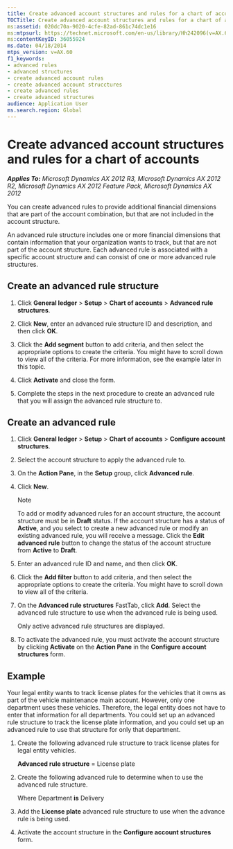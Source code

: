 ```yaml
---
title: Create advanced account structures and rules for a chart of accounts
TOCTitle: Create advanced account structures and rules for a chart of accounts
ms:assetid: 020dc70a-9020-4cfe-82ad-861c74dc1e16
ms:mtpsurl: https://technet.microsoft.com/en-us/library/Hh242096(v=AX.60)
ms:contentKeyID: 36055924
ms.date: 04/18/2014
mtps_version: v=AX.60
f1_keywords:
- advanced rules
- advanced structures
- create advanced account rules
- create advanced account strucctures
- create advanced rules
- create advanced structures
audience: Application User
ms.search.region: Global
---
```


# Create advanced account structures and rules for a chart of accounts 


_**Applies To:** Microsoft Dynamics AX 2012 R3, Microsoft Dynamics AX 2012 R2, Microsoft Dynamics AX 2012 Feature Pack, Microsoft Dynamics AX 2012_

You can create advanced rules to provide additional financial dimensions that are part of the account combination, but that are not included in the account structure.

An advanced rule structure includes one or more financial dimensions that contain information that your organization wants to track, but that are not part of the account structure. Each advanced rule is associated with a specific account structure and can consist of one or more advanced rule structures.

## Create an advanced rule structure

1.  Click **General ledger** \> **Setup** \> **Chart of accounts** \> **Advanced rule structures**.

2.  Click **New**, enter an advanced rule structure ID and description, and then click **OK**.

3.  Click the **Add segment** button to add criteria, and then select the appropriate options to create the criteria. You might have to scroll down to view all of the criteria. For more information, see the example later in this topic.

4.  Click **Activate** and close the form.

5.  Complete the steps in the next procedure to create an advanced rule that you will assign the advanced rule structure to.

## Create an advanced rule

1.  Click **General ledger** \> **Setup** \> **Chart of accounts** \> **Configure account structures**.

2.  Select the account structure to apply the advanced rule to.

3.  On the **Action Pane**, in the **Setup** group, click **Advanced rule**.

4.  Click **New**.
    

    > [!NOTE]
    > <P>To add or modify advanced rules for an account structure, the account structure must be in <STRONG>Draft</STRONG> status. If the account structure has a status of <STRONG>Active</STRONG>, and you select to create a new advanced rule or modify an existing advanced rule, you will receive a message. Click the <STRONG>Edit advanced rule</STRONG> button to change the status of the account structure from <STRONG>Active</STRONG> to <STRONG>Draft</STRONG>.</P>



5.  Enter an advanced rule ID and name, and then click **OK**.

6.  Click the **Add filter** button to add criteria, and then select the appropriate options to create the criteria. You might have to scroll down to view all of the criteria.

7.  On the **Advanced rule structures** FastTab, click **Add**. Select the advanced rule structure to use when the advanced rule is being used.
    
    Only active advanced rule structures are displayed.

8.  To activate the advanced rule, you must activate the account structure by clicking **Activate** on the **Action Pane** in the **Configure account structures** form.

## Example

Your legal entity wants to track license plates for the vehicles that it owns as part of the vehicle maintenance main account. However, only one department uses these vehicles. Therefore, the legal entity does not have to enter that information for all departments. You could set up an advanced rule structure to track the license plate information, and you could set up an advanced rule to use that structure for only that department.

1.  Create the following advanced rule structure to track license plates for legal entity vehicles.
    
    **Advanced rule structure** = License plate

2.  Create the following advanced rule to determine when to use the advanced rule structure.
    
    Where Department **is** Delivery

3.  Add the **License plate** advanced rule structure to use when the advance rule is being used.

4.  Activate the account structure in the **Configure account structures** form.

  


